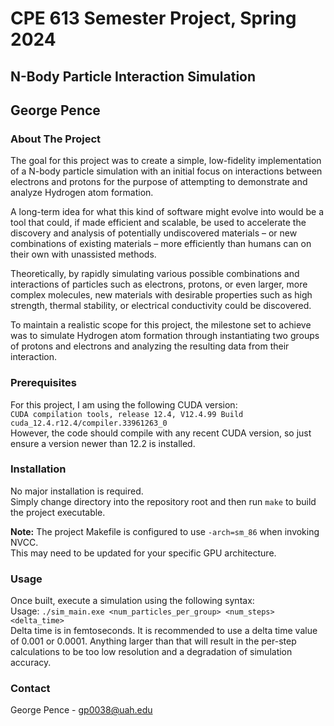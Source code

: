 # CPE 613 Semester Project, Spring 2024
## N-Body Particle Interaction Simulation
## George Pence

### About The Project
The goal for this project was to create a simple, low-fidelity implementation of a
N-body particle simulation with an initial focus on interactions between electrons and
protons for the purpose of attempting to demonstrate and analyze Hydrogen atom formation.

A long-term idea for what this kind of software might evolve into would be a tool that
could, if made efficient and scalable, be used to accelerate the discovery and analysis of
potentially undiscovered materials – or new combinations of existing materials – more
efficiently than humans can on their own with unassisted methods.

Theoretically, by rapidly simulating various possible combinations and interactions of
particles such as electrons, protons, or even larger, more complex molecules, new
materials with desirable properties such as high strength, thermal stability, or electrical
conductivity could be discovered.

To maintain a realistic scope for this project, the milestone set to achieve was to
simulate Hydrogen atom formation through instantiating two groups of protons and
electrons and analyzing the resulting data from their interaction.

### Prerequisites
For this project, I am using the following CUDA version:  
`CUDA compilation tools, release 12.4, V12.4.99 Build cuda_12.4.r12.4/compiler.33961263_0`  
However, the code should compile with any recent CUDA version, so just ensure a version newer than 12.2 is installed.

### Installation
No major installation is required.  
Simply change directory into the repository root and then run `make` to build the project executable.

**Note:** The project Makefile is configured to use `-arch=sm_86` when invoking NVCC.  
This may need to be updated for your specific GPU architecture.

### Usage
Once built, execute a simulation using the following syntax:  
Usage: `./sim_main.exe <num_particles_per_group> <num_steps> <delta_time>`  
Delta time is in femtoseconds. It is recommended to use a delta time value of 0.001 or 0.0001. Anything larger than that will result in the per-step calculations to be too low resolution and a degradation of simulation accuracy.

### Contact

George Pence - gp0038@uah.edu

